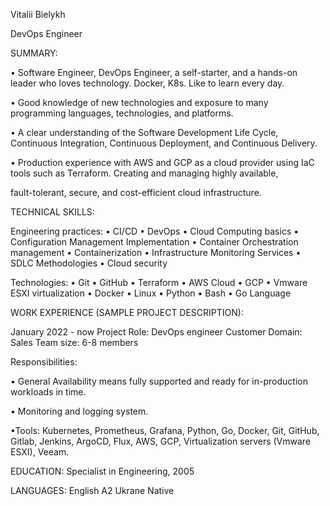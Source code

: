 Vitalii Bielykh

DevOps Engineer

SUMMARY:

•	Software Engineer, DevOps Engineer, a self-starter, and a hands-on leader who loves technology. Docker, K8s. Like to learn every day.

•	Good knowledge of new technologies and exposure to many programming languages, technologies, and platforms.

•	A clear understanding of the Software Development Life Cycle, Continuous Integration, Continuous Deployment, and Continuous Delivery.

•	Production experience with AWS and GCP as a cloud provider using IaC tools such as Terraform. Creating and managing highly available,
  
  fault-tolerant, secure, and cost-efficient cloud infrastructure.

TECHNICAL SKILLS:

Engineering practices:
•	CI/CD
•	DevOps
•	Cloud Computing basics
•	Configuration Management Implementation
•	Container Orchestration management
•	Containerization
•	Infrastructure Monitoring Services
•	SDLC Methodologies
•	Cloud security

Technologies:
•	Git
•	GitHub
•	Terraform
•	AWS Cloud
•	GCP
•	Vmware ESXI virtualization
•	Docker
•	Linux
•	Python
•	Bash
•	Go Language

WORK EXPERIENCE (SAMPLE PROJECT DESCRIPTION):

January 2022 - now
Project Role: DevOps engineer
Customer Domain: Sales
Team size: 6-8 members

Responsibilities:

•	General Availability means fully supported and ready for in-production workloads in time.

•	Monitoring and logging system.

•Tools:  Kubernetes, Prometheus, Grafana, Python, Go, Docker, Git, GitHub, Gitlab, Jenkins, ArgoCD, Flux, AWS, GCP, Virtualization servers (Vmware ESXI), Veeam.

EDUCATION:
Specialist in Engineering, 2005

LANGUAGES:
English A2
Ukrane Native
